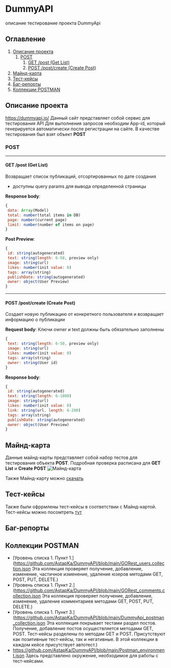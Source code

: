 # DummyAPI
описание тестирование проекта DummyApi

## Оглавление
1. [Описание проекта](#Описание-проекта)
    1. [POST](#POST)
        1. [GET /post (Get List)](#GET-/post)
        2. [POST /post/create (Create Post)](#POST-/post/create)
2. [Майнд-карта](#Майнд-карта)
3. [Тест-кейсы](#Тест-кейсы)
4. [Баг-репорты](#Баг-репорты)
5. [Коллекции POSTMAN](#Коллекции-POSTMAN)

## Описание проекта
https://dummyapi.io/ Данный сайт представляет собой сервис для тестирования API 
Для выполнения запросов необходим App-id, который генерируется автоматически после регистрации на сайте.
В качестве тестирования был взят объект **POST**
### POST
___

#### GET /post (Get List)
Возвращает список публикаций, отсортированных по дате создания
- доступны query params для вывода определенной страницы

**Response body**: 
```js
{
 data: Array(Model)
 total: number(total items in DB)
 page: number(current page)
 limit: number(number of items on page)
}
```
**Post Preview**:
```js
{
 id: string(autogenerated)
 text: string(length: 6-50, preview only)
 image: string(url)
 likes: number(init value: 0)
 tags: array(string)
 publishDate: string(autogenerated)
 owner: object(User Preview)
}
```
___
#### POST /post/create (Create Post)
Создает новую публикацию от конкретного пользователя и возвращает информацию о публикации

**Request body**: 
Ключи owner и text должны быть обязательно заполнены
```js
{
 text: string(length: 6-50, preview only)
 image: string(url)
 likes: number(init value: 0)
 tags: array(string)
 owner: string(User id)
}
```
**Response body**: 
```js
{
 id: string(autogenerated)
 text: string(length: 6-1000)
 image: string(url)
 likes: number(init value: 0)
 link: string(url, length: 6-200)
 tags: array(string)
 publishDate: string(autogenerated)
 owner: object(User Preview)
}
```

## Майнд-карта
Данные майнд-карты представляет собой набор тестов для тестирования объекта **POST**. Подробная проверка расписана для **GET List** и **Create POST**
![Майнд-карта](https://drive.google.com/drive/folders/195EKk7y_6-1I25pvd-bN47urN4_KA5u8 "Майнд-карта")

Также Майнд-карту можно [скачать](https://github.com/AstapKa/DummyAPI/blob/main/DummyApi.xmind)

## Тест-кейсы

Также были офррмлены тест-кейсы в соответствии с Майнд-картой.
Тест-кейсы можно посомтреть [тут]()

## Баг-репорты

## Коллекции POSTMAN
* [Уровень списка 1. Пункт 1.](https://github.com/AstapKa/DummyAPI/blob/main/GORest_users.collection.json 
Эта коллекция проверяет получение, добавление, изменение, частичное изменение, удаление юзеров методами GET, POST, PUT, DELETE.)
* [Уровень списка 1. Пункт 2.](https://github.com/AstapKa/DummyAPI/blob/main/GORest_comments.collection.json 
Эта коллекция проверяет получение, добавление, изменение, удаление комментариев методами GET, POST, PUT, DELETE.)
* [Уровень списка 1. Пункт 3.](https://github.com/AstapKa/DummyAPI/blob/main/DummyApi_postman_collection.json 
Эта коллекция покрывает тестами раздел постов. Получение, добавление постов осуществляется методами GET, POST. Тест-кейсы разделены по методам GET и POST. Присутствуют как позитивные тест-кейсы, так и негативные. В этой коллекции в каждом кейсе присутствует автотест.)
* https://github.com/AstapKa/DummyAPI/blob/main/Postman_environment.json
Здесь представлено окружение, необходимое для работы с тест-кейсами.






